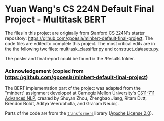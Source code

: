 # Yuan Wang's CS 224N Default Final Project - Multitask BERT

The files in this project are originally from Stanford CS 224N's starter repository: https://github.com/gpoesia/minbert-default-final-project. The code files are edited to complete this project. The most critical edits are in the the following two files: multitask_classifier.py and construct_datasets.py.

The poster and final report could be found in the /Results folder.

### Acknowledgement (copied from https://github.com/gpoesia/minbert-default-final-project)

The BERT implementation part of the project was adapted from the "minbert" assignment developed at Carnegie Mellon University's [CS11-711 Advanced NLP](http://phontron.com/class/anlp2021/index.html),
created by Shuyan Zhou, Zhengbao Jiang, Ritam Dutt, Brendon Boldt, Aditya Veerubhotla, and Graham Neubig.

Parts of the code are from the [`transformers`](https://github.com/huggingface/transformers) library ([Apache License 2.0](./LICENSE)).
